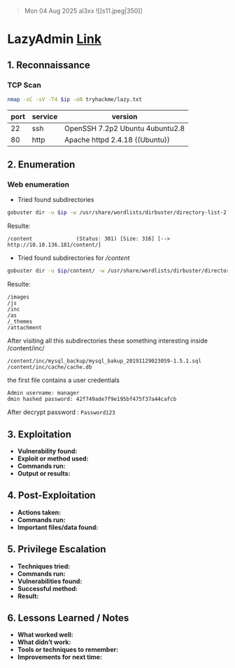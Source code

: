 > Mon 04 Aug 2025
> al3xx
![[s11.jpeg|350]]
# LazyAdmin [Link](https://tryhackme.com/room/lazyadmin)

## 1. Reconnaissance
### TCP Scan
```bash
nmap -sC -sV -T4 $ip -oN tryhackme/lazy.txt
```

| port | service | version                         |
| ---- | ------- | ------------------------------- |
| 22   | ssh     | OpenSSH 7.2p2 Ubuntu 4ubuntu2.8 |
| 80   | http    | Apache httpd 2.4.18 ((Ubuntu))  |

## 2. Enumeration
### Web enumeration
* Tried found subdirectories 
```bash
gobuster dir -u $ip -w /usr/share/wordlists/dirbuster/directory-list-2.3-medium.txt -t 40 2>/dev/null
```
Resulte:
```Text
/content              (Status: 301) [Size: 316] [--> http://10.10.136.181/content/]
```

* Tried found subdirectories for */content*
```bash
gobuster dir -u $ip/content/ -w /usr/share/wordlists/dirbuster/directory-list-2.3-medium.txt -t 40 2>/dev/null
```
Resulte:
```TEXT
/images
/js
/inc
/as
/_themes
/attachment
```

After visiting all this subdirectories these something interesting inside /content/inc/
```Text
/content/inc/mysql_backup/mysql_bakup_20191129023059-1.5.1.sql
/content/inc/cache/cache.db
```
the first file contains a user credentials 
```
Admin username: manager
dmin hashed password: 42f749ade7f9e195bf475f37a44cafcb
```

After decrypt password : `Password123`

## 3. Exploitation
- **Vulnerability found:**  
- **Exploit or method used:**  
- **Commands run:**  
- **Output or results:**  

## 4. Post-Exploitation
- **Actions taken:**  
- **Commands run:**  
- **Important files/data found:**  

## 5. Privilege Escalation
- **Techniques tried:**  
- **Commands run:**  
- **Vulnerabilities found:**  
- **Successful method:**  
- **Result:**  


## 6. Lessons Learned / Notes
- **What worked well:**  
- **What didn’t work:**  
- **Tools or techniques to remember:**  
- **Improvements for next time:**  